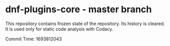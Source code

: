 # dnf-plugins-core - master branch

This repository contains frozen state of the repository.
Its history is cleared. It is used only for static code
analysis with Codacy.

Commit Time: 1693812043